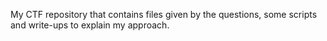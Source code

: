 My CTF repository that contains files given by the questions, some scripts and
write-ups to explain my approach.
